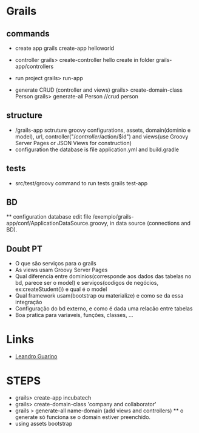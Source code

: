 # Grails

## commands

- create app
grails create-app helloworld

- controller
grails> create-controller hello
create in folder grails-app/controllers

- run project
grails> run-app

- generate CRUD (controller and views)
grails> create-domain-class Person
grails> generate-all Person //crud person

## structure

- /grails-app
sctruture groovy
configurations, assets, domain(dominio e model), url, controller("/$controller/$action/$id") and views(use Groovy Server Pages or JSON Views for construction)
- configuration the database is file application.yml and build.gradle

## tests

- src/test/groovy
command to run tests
grails test-app

## BD

** configuration database edit file /exemplo/grails-app/conf/ApplicationDataSource.groovy, in data source (connections and BD).

## Doubt PT

- O que são serviços para o grails
- As views usam Groovy Server Pages
- Qual diferencia entre dominios(corresponde aos dados das tabelas no bd, parece ser o model) e serviços(codigos de negócios, ex:createStudent()) e qual é o model
- Qual framework usam(bootstrap ou materialize) e como se da essa integração
- Configuração do bd externo, e como é dada uma relacão entre tabelas
- Boa pratica para variaveis, funções, classes, ...

# Links

- [Leandro Guarino](https://www.youtube.com/channel/UC7Q_uLJ5hpA3NzlP7I4dGqQ)

# STEPS

- grails> create-app incubatech
- grails> create-domain-class 'company and collaborator'
- grails > generate-all name-domain (add views and controllers)
** o generate só funciona se o domain estiver preenchido.
- using assets bootstrap

